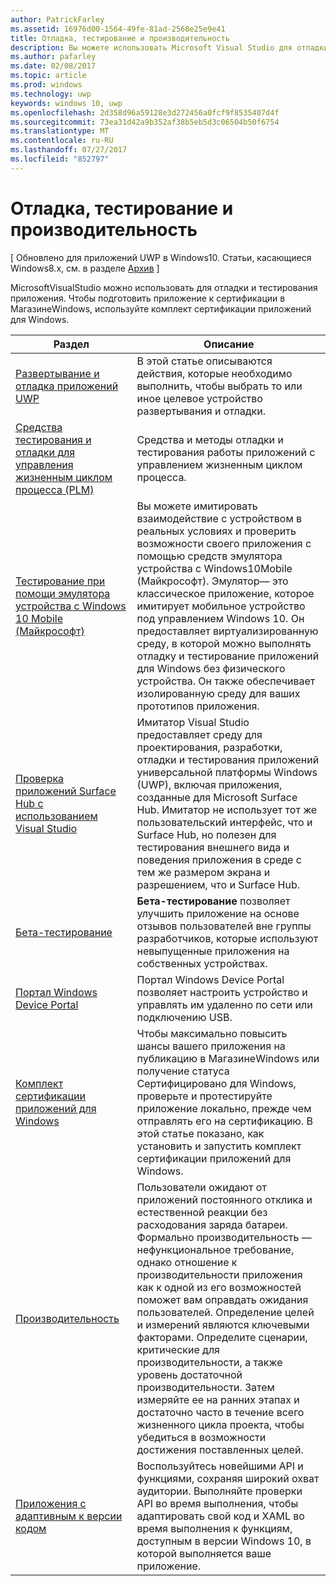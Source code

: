 ```yaml
---
author: PatrickFarley
ms.assetid: 16976d00-1564-49fe-81ad-2568e25e9e41
title: Отладка, тестирование и производительность
description: Вы можете использовать Microsoft Visual Studio для отладки и тестирования приложения. Чтобы подготовить приложение к сертификации в Магазине Windows, используйте комплект сертификации приложений для Windows.
ms.author: pafarley
ms.date: 02/08/2017
ms.topic: article
ms.prod: windows
ms.technology: uwp
keywords: windows 10, uwp
ms.openlocfilehash: 2d358d96a59128e3d272456a0fcf9f8535407d4f
ms.sourcegitcommit: 73ea31d42a9b352af38b5eb5d3c06504b50f6754
ms.translationtype: MT
ms.contentlocale: ru-RU
ms.lasthandoff: 07/27/2017
ms.locfileid: "852797"
---
```

# <a name="debugging-testing-and-performance"></a>Отладка, тестирование и производительность

\[ Обновлено для приложений UWP в Windows10. Статьи, касающиеся Windows8.x, см. в разделе [Архив](http://go.microsoft.com/fwlink/p/?linkid=619132) \]

MicrosoftVisualStudio можно использовать для отладки и тестирования приложения. Чтобы подготовить приложение к сертификации в МагазинеWindows, используйте комплект сертификации приложений для Windows.

| Раздел | Описание |
|-------|-------------|
| [Развертывание и отладка приложений UWP](deploying-and-debugging-uwp-apps.md) | В этой статье описываются действия, которые необходимо выполнить, чтобы выбрать то или иное целевое устройство развертывания и отладки. |
| [Средства тестирования и отладки для управления жизненным циклом процесса (PLM)](testing-debugging-plm.md) | Средства и методы отладки и тестирования работы приложений с управлением жизненным циклом процесса. |
| [Тестирование при помощи эмулятора устройства с Windows 10 Mobile (Майкрософт)](test-with-the-emulator.md) | Вы можете имитировать взаимодействие с устройством в реальных условиях и проверить возможности своего приложения с помощью средств эмулятора устройства с Windows10Mobile (Майкрософт). Эмулятор— это классическое приложение, которое имитирует мобильное устройство под управлением Windows 10. Он предоставляет виртуализированную среду, в которой можно выполнять отладку и тестирование приложений для Windows без физического устройства. Он также обеспечивает изолированную среду для ваших прототипов приложения. |
| [Проверка приложений Surface Hub с использованием Visual Studio](test-surface-hub-apps-using-visual-studio.md) | Имитатор Visual Studio предоставляет среду для проектирования, разработки, отладки и тестирования приложений универсальной платформы Windows (UWP), включая приложения, созданные для Microsoft Surface Hub. Имитатор не использует тот же пользовательский интерфейс, что и Surface Hub, но полезен для тестирования внешнего вида и поведения приложения в среде с тем же размером экрана и разрешением, что и Surface Hub. |
| [Бета-тестирование](beta-testing.md) | **Бета-тестирование** позволяет улучшить приложение на основе отзывов пользователей вне группы разработчиков, которые используют невыпущенные приложения на собственных устройствах. |
| [Портал Windows Device Portal](device-portal.md) | Портал Windows Device Portal позволяет настроить устройство и управлять им удаленно по сети или подключению USB. |
| [Комплект сертификации приложений для Windows](windows-app-certification-kit.md) | Чтобы максимально повысить шансы вашего приложения на публикацию в МагазинеWindows или получение статуса Сертифицировано для Windows, проверьте и протестируйте приложение локально, прежде чем отправлять его на сертификацию. В этой статье показано, как установить и запустить комплект сертификации приложений для Windows. |
| [Производительность](performance-and-xaml-ui.md) | Пользователи ожидают от приложений постоянного отклика и естественной реакции без расходования заряда батареи. Формально производительность — нефункциональное требование, однако отношение к производительности приложения как к одной из его возможностей поможет вам оправдать ожидания пользователей. Определение целей и измерений являются ключевыми факторами. Определите сценарии, критические для производительности, а также уровень достаточной производительности. Затем измеряйте ее на ранних этапах и достаточно часто в течение всего жизненного цикла проекта, чтобы убедиться в возможности достижения поставленных целей. |
| [Приложения с адаптивным к версии кодом](version-adaptive-apps.md) | Воспользуйтесь новейшими API и функциями, сохраняя широкий охват аудитории. Выполняйте проверки API во время выполнения, чтобы адаптировать свой код и XAML во время выполнения к функциям, доступным в версии Windows 10, в которой выполняется ваше приложение. |
